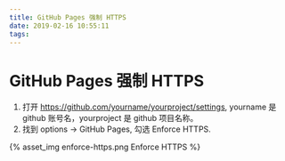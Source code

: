 ```yaml
---
title: GitHub Pages 强制 HTTPS
date: 2019-02-16 10:55:11
tags:
---
```


# GitHub Pages 强制 HTTPS

1. 打开 https://github.com/yourname/yourproject/settings, yourname 是 github 账号名，yourproject 是 github 项目名称。
2. 找到 options -> GitHub Pages, 勾选 Enforce HTTPS.

{% asset_img enforce-https.png Enforce HTTPS %}


